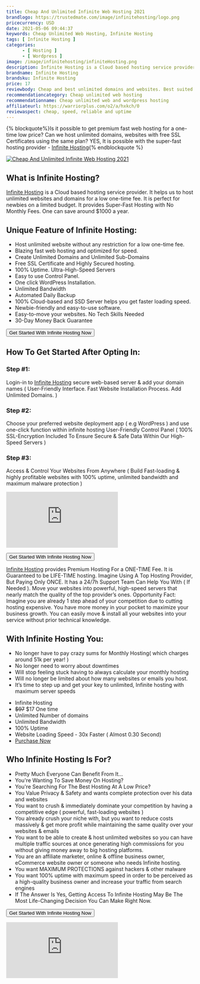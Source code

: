 ```yaml
---
title: Cheap And Unlimited Infinite Web Hosting 2021
brandlogo: https://trustedmate.com/image/infinitehosting/logo.png
pricecurrency: USD
date: 2021-05-06 09:44:37
keywords: Cheap Unlimited Web Hosting, Infinite Hosting
tags: [ Infinite Hosting ]
categories:
      - [ Hosting ]
      - [ Wordpress ]
image: /image/infinitehosting/infiniteHosting.png
description: Infinite Hosting is a Cloud based hosting service provider. It helps us to host unlimited websites and domains for a low one-time fee.
brandname: Infinite Hosting
brandsku: Infinite Hosting
price: 17
reviewbody: Cheap and best unlimited domains and websites. Best suited for wordpress beginners.
recommendationcategory: Cheap unlimited web hosting
recommendationname: Cheap unlimited web and wordpress hosting
affiliateurl: https://warriorplus.com/o2/a/hxkch/0
reviewaspect: cheap, speed, reliable and uptime
---
```

{% blockquote%}Is it possible to get premium fast web hosting for a one-time low price? Can we host unlimited domains, websites with free SSL Certificates using the same plan? YES, It is possible with the super-fast hosting provider - <a href="https://warriorplus.com/o2/a/hxkch/0" alt="Cheap And Unlimited Infinite Web Hosting 2021">Infinite Hosting</a>{% endblockquote %}

<a href="https://warriorplus.com/o2/a/hxkch/0" alt="Cheap And Unlimited Infinite Web Hosting 2021" target="_blank"><img src="/image/infinitehosting/infiniteHosting.png" alt="Cheap And Unlimited Infinite Web Hosting 2021"/></a>

## What is Infinite Hosting?
<a href="https://warriorplus.com/o2/a/hxkch/0" alt="Cheap And Unlimited Infinite Web Hosting 2021">Infinite Hosting</a> is a Cloud based hosting service provider. It helps us to host unlimited websites and domains for a low one-time fee. It is perfect for newbies on a limited budget. It provides Super-Fast Hosting with No Monthly Fees. One can save around  $1000 a  year.

## Unique Feature of Infinite Hosting:
- Host unlimited website without any restriction for a low one-time fee.
- Blazing fast web hosting and optimized for speed.
- Create Unlimited Domains and Unlimited Sub-Domains
- Free SSL Certificate and Highly Secured hosting.
- 100% Uptime. Ultra-High-Speed Servers
- Easy to use Control Panel. 
- One click WordPress Installation.
- Unlimited Bandwidth
- Automated Daily Backup
- 100% Cloud-based and SSD Server helps you get faster loading speed.
- Newbie-friendly and easy-to-use software.
- Easy-to-move your websites. No Tech Skills Needed
- 30-Day Money Back Guarantee

<button class="link-button" onclick="location.href='https://warriorplus.com/o2/a/hxkch/0';" ><span>Get Started With Infinite Hosting Now </span></button>

## How To Get Started After Opting In:
### Step #1:
Login-in to <a href="https://warriorplus.com/o2/a/hxkch/0" alt="Cheap And Unlimited Infinite Web Hosting 2021">Infinite Hosting</a> secure web-based server & add your domain names
( User-Friendly Interface. Fast Website Installation Process. Add Unlimited Domains. )

### Step #2:
Choose your preferred website deployment app ( e.g WordPress ) and use one-click function within infinite hosting User-Friendly Control Panel
( 100% SSL-Encryption Included To Ensure Secure & Safe Data Within Our High-Speed Servers )

### Step #3:
Access & Control Your Websites From Anywhere
( Build Fast-loading & highly profitable websites with 100% uptime, unlimited bandwidth and maximum malware protection )

<div class="youtube-container">
<iframe class="responsive-iframe" src="https://www.youtube.com/embed/C5-inas2-_0" title="YouTube video player" frameborder="0" allow="accelerometer; autoplay; clipboard-write; encrypted-media; gyroscope; picture-in-picture" allowfullscreen></iframe>
</div>

<button class="link-button" onclick="location.href='https://warriorplus.com/o2/a/hxkch/0';" ><span>Get Started With Infinite Hosting Now </span></button>

<a href="https://warriorplus.com/o2/a/hxkch/0" alt="Cheap And Unlimited Infinite Web Hosting 2021">Infinite Hosting</a> provides Premium Hosting For a ONE-TIME Fee. It is Guaranteed to be LIFE-TIME hosting. Imagine Using A Top Hosting Provider, But Paying Only ONCE. It has a 24/7h Support Team Can Help You With ( If Needed ).  Move your websites into powerful, high-speed servers that nearly match the quality of the top provider’s ones. Opportunity Fact: Imagine you are already 1 step ahead of your competition due to cutting hosting expensive. You have more money in your pocket to maximize your business growth. You can easily move & install all your websites into your service without prior technical knowledge.

## With Infinite Hosting You:
- No longer have to pay crazy sums for Monthly Hosting( which charges around 51k per year! )
- No longer need to worry about downtimes
- Will stop feeling stuck having to always calculate your monthly hosting
- Will no longer be limited about how many websites or emails you host.
- It’s time to step up and get your key to unlimited, Infinite hosting with maximum server speeds

<div>
<div class="pricing-columns float-right">
  <ul class="price">
    <li class="price-header list box1">Infinite Hosting</li>
    <li class="price-bg list"><del>$97</del>  $17 One time</li>
    <li class="list">Unlimited Number of domains</li>
    <li class="list">Unlimited Bandwidth</li>
    <li class="list">100% Uptime</li>
    <li class="list">Website Loading Speed - 30x Faster ( Almost 0.30 Second)</li>
    <li class="price-bg list"><a href="https://warriorplus.com/o2/a/hxkch/0">Purchase Now</a></li>
  </ul>
</div>
</div>

## Who Infinite Hosting Is For?
- Pretty Much Everyone Can Benefit From It...
- You're Wanting To Save Money On Hosting?
- You're Searching For The Best Hosting At A Low Price?
- You Value Privacy & Safety and wants complete protection over his data and websites
- You want to crush & immediately dominate your competition by having a competitive edge ( powerful, fast-loading websites )
- You already crush your niche with, but you want to reduce costs massively & get more profit while maintaining the same quality over your websites & emails
- You want to be able to create & host unlimited websites so you can have multiple traffic sources at once generating high commissions for you without giving money away to big hosting platforms.
- You are an affiliate marketer, online & offline business owner, eCommerce website owner or someone who needs Infinite hosting.
- You want MAXIMUM PROTECTIONS against hackers & other malware
- You want 100% uptime with maximum speed in order to be perceived as a high-quality business owner and increase your traffic from search engines
- If The Answer Is Yes, Getting Access To Infinite Hosting May Be The Most Life-Changing Decision You Can Make Right Now.

<button class="link-button" onclick="location.href='https://warriorplus.com/o2/a/hxkch/0';" ><span>Get Started With Infinite Hosting Now </span></button>

<div class="youtube-container">
<iframe class="responsive-iframe" src="https://www.youtube.com/embed/vZ9uKJOswhE" title="YouTube video player" frameborder="0" allow="accelerometer; autoplay; clipboard-write; encrypted-media; gyroscope; picture-in-picture" allowfullscreen></iframe>
</div>